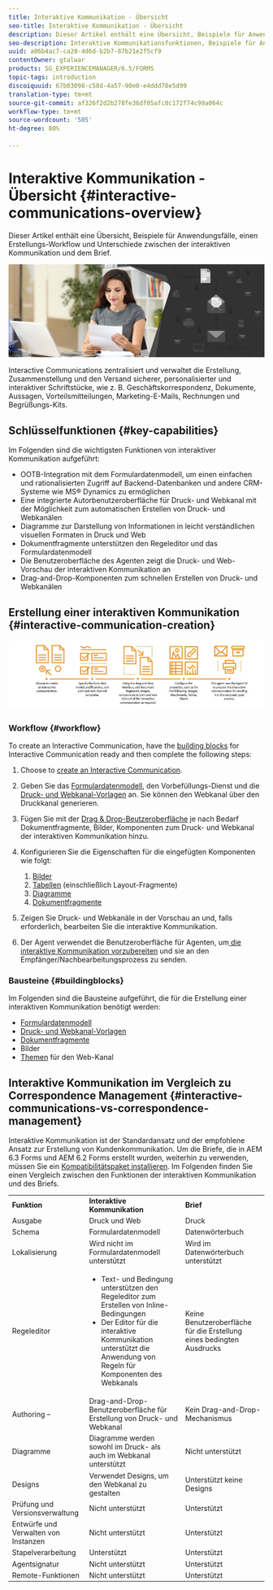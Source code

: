 ```yaml
---
title: Interaktive Kommunikation - Übersicht
seo-title: Interaktive Kommunikation - Übersicht
description: Dieser Artikel enthält eine Übersicht, Beispiele für Anwendungsfälle, einen Erstellungs-Workflow und Unterschiede zwischen der interaktiven Kommunikation und dem Brief.
seo-description: Interaktive Kommunikationsfunktionen, Beispiele für Anwendungsfälle, Workflow für die Erstellung und Unterschiede zwischen der interaktiven Kommunikation und Correspondence Management
uuid: a06b4ac7-ca20-4d6d-b2b7-87b21e2f5cf9
contentOwner: gtalwar
products: SG_EXPERIENCEMANAGER/6.5/FORMS
topic-tags: introduction
discoiquuid: 67b03098-c58d-4a57-90e0-e4ddd78e5d99
translation-type: tm+mt
source-git-commit: af326f2d2b278fe36df05afc8c172f74c99a064c
workflow-type: tm+mt
source-wordcount: '505'
ht-degree: 80%

---
```



# Interaktive Kommunikation - Übersicht {#interactive-communications-overview}

Dieser Artikel enthält eine Übersicht, Beispiele für Anwendungsfälle, einen Erstellungs-Workflow und Unterschiede zwischen der interaktiven Kommunikation und dem Brief.

![](do-not-localize/correspondence-management.png)

Interactive Communications zentralisiert und verwaltet die Erstellung, Zusammenstellung und den Versand sicherer, personalisierter und interaktiver Schriftstücke, wie z. B. Geschäftskorrespondenz, Dokumente, Aussagen, Vorteilsmitteilungen, Marketing-E-Mails, Rechnungen und Begrüßungs-Kits.

## Schlüsselfunktionen {#key-capabilities}

Im Folgenden sind die wichtigsten Funktionen von interaktiver Kommunikation aufgeführt:

* OOTB-Integration mit dem Formulardatenmodell, um einen einfachen und rationalisierten Zugriff auf Backend-Datenbanken und andere CRM-Systeme wie MS® Dynamics zu ermöglichen
* Eine integrierte Autorbenutzeroberfläche für Druck- und Webkanal mit der Möglichkeit zum automatischen Erstellen von Druck- und Webkanälen
* Diagramme zur Darstellung von Informationen in leicht verständlichen visuellen Formaten in Druck und Web
* Dokumentfragmente unterstützen den Regeleditor und das Formulardatenmodell
* Die Benutzeroberfläche des Agenten zeigt die Druck- und Web-Vorschau der interaktiven Kommunikation an
* Drag-and-Drop-Komponenten zum schnellen Erstellen von Druck- und Webkanälen

## Erstellung einer interaktiven Kommunikation  {#interactive-communication-creation}

![interactive_communication-01](assets/interactive_communication-01.jpg)

### Workflow {#workflow}

To create an Interactive Communication, have the [building blocks](#buildingblocks) for Interactive Communication ready and then complete the following steps:

1. Choose to [create an Interactive Communication](/help/forms/using/create-interactive-communication.md).

1. Geben Sie das [Formulardatenmodell](/help/forms/using/data-integration.md), den Vorbefüllungs-Dienst und die [Druck- und Webkanal-Vorlagen](/help/forms/using/web-channel-print-channel.md) an. Sie können den Webkanal über den Druckkanal generieren.

1. Fügen Sie mit der [Drag &amp; Drop-Beutzeroberfläche](/help/forms/using/introduction-interactive-communication-authoring.md) je nach Bedarf Dokumentfragmente, Bilder, Komponenten zum Druck- und Webkanal der interaktiven Kommunikation hinzu.
1. Konfigurieren Sie die Eigenschaften für die eingefügten Komponenten wie folgt:

   1. [Bilder](/help/forms/using/create-interactive-communication.md#step2)
   1. [Tabellen](/help/forms/using/create-interactive-communication.md#tables) (einschließlich Layout-Fragmente)
   1. [Diagramme](/help/forms/using/chart-component-interactive-communications.md)
   1. [Dokumentfragmente](/help/forms/using/create-interactive-communication.md#document-fragment-properties)

1. Zeigen Sie Druck- und Webkanäle in der Vorschau an und, falls erforderlich, bearbeiten Sie die interaktive Kommunikation.
1. Der Agent verwendet die Benutzeroberfläche für Agenten, um[ die interaktive Kommunikation vorzubereiten](/help/forms/using/prepare-send-interactive-communication.md) und sie an den Empfänger/Nachbearbeitungsprozess zu senden.

### Bausteine {#buildingblocks}

Im Folgenden sind die Bausteine &#x200B;&#x200B;aufgeführt, die für die Erstellung einer interaktiven Kommunikation benötigt werden:

* [Formulardatenmodell](/help/forms/using/data-integration.md)
* [Druck- und Webkanal-Vorlagen](/help/forms/using/web-channel-print-channel.md)
* [Dokumentfragmente](/help/forms/using/document-fragments.md)
* Bilder
* [Themen](/help/forms/using/themes.md) für den Web-Kanal

## Interaktive Kommunikation im Vergleich zu Correspondence Management {#interactive-communications-vs-correspondence-management}

Interaktive Kommunikation ist der Standardansatz und der empfohlene Ansatz zur Erstellung von Kundenkommunikation. Um die Briefe, die in AEM 6.3 Forms und AEM 6.2 Forms erstellt wurden, weiterhin zu verwenden, müssen Sie ein [Kompatibilitätspaket installieren](/help/forms/using/compatibility-package.md). Im Folgenden finden Sie einen Vergleich zwischen den Funktionen der interaktiven Kommunikation und des Briefs.

<table>
 <tbody>
  <tr>
   <td><strong>Funktion</strong></td>
   <td><strong>Interaktive Kommunikation</strong></td>
   <td><strong>Brief</strong></td>
  </tr>
  <tr>
   <td>Ausgabe</td>
   <td>Druck und Web</td>
   <td>Druck</td>
  </tr>
  <tr>
   <td>Schema</td>
   <td>Formulardatenmodell </td>
   <td>Datenwörterbuch </td>
  </tr>
  <tr>
   <td>Lokalisierung</td>
   <td>Wird nicht im Formulardatenmodell unterstützt</td>
   <td>Wird im Datenwörterbuch unterstützt</td>
  </tr>
  <tr>
   <td>Regeleditor</td>
   <td>
    <ul>
     <li>Text- und Bedingung unterstützen den Regeleditor zum Erstellen von Inline-Bedingungen</li>
     <li>Der Editor für die interaktive Kommunikation unterstützt die Anwendung von Regeln für Komponenten des Webkanals</li>
    </ul> </td>
   <td>Keine Benutzeroberfläche für die Erstellung eines bedingten Ausdrucks</td>
  </tr>
  <tr>
   <td>Authoring – </td>
   <td>Drag-and-Drop-Benutzeroberfläche für Erstellung von Druck- und Webkanal</td>
   <td>Kein Drag-and-Drop-Mechanismus </td>
  </tr>
  <tr>
   <td>Diagramme</td>
   <td>Diagramme werden sowohl im Druck- als auch im Webkanal unterstützt</td>
   <td>Nicht unterstützt</td>
  </tr>
  <tr>
   <td>Designs</td>
   <td>Verwendet Designs, um den Webkanal zu gestalten</td>
   <td>Unterstützt keine Designs</td>
  </tr>
  <tr>
   <td>Prüfung und Versionsverwaltung</td>
   <td>Nicht unterstützt</td>
   <td>Unterstützt</td>
  </tr>
  <tr>
   <td>Entwürfe und Verwalten von Instanzen</td>
   <td>Nicht unterstützt</td>
   <td>Unterstützt</td>
  </tr>
  <tr>
   <td>Stapelverarbeitung</td>
   <td>Unterstützt </td>
   <td>Unterstützt</td>
  </tr>
  <tr>
   <td>Agentsignatur</td>
   <td>Nicht unterstützt</td>
   <td>Unterstützt</td>
  </tr>
  <tr>
   <td>Remote-Funktionen</td>
   <td>Nicht unterstützt</td>
   <td>Unterstützt</td>
  </tr>
 </tbody>
</table>


